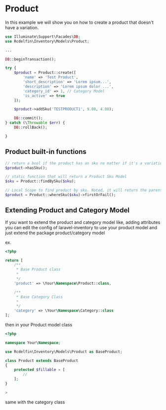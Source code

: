 # Product

In this example we will show you on how to create a product that doesn't have a variation.

```php
use Illuminate\Support\Facades\DB;
use Rcdelfin\Inventory\Models\Product;

...

DB::beginTransaction();

try {
    $product = Product::create([
        'name' => 'Test Product',
        'short_description' => 'Lorem ipsum...',
        'description' => 'Lorem ipsum dolor ...',
        'category_id' => 1, // Category Model
        'is_active' => true
    ]);

    $product->addSku('TESTPRODUCT1', 9.00, 4.00);

    DB::commit();
} catch (\Throwable $err) {
    DB::rollBack();

}
```

## Product built-in functions

```php
// return a bool if the product has an sku no matter if it's a variation sku
$product->hasSku(); 

// static function that will return a Product Sku Model
$sku = Product::findBySku($sku);

// Local Scope to find product by sku. Noted, it will return the parent product
$product = Product::whereSku($sku)->firstOrFail();
```

## Extending Product and Category Model

If you want to extend the product and category model like, adding attributes
you can edit the config of laravel-inventory to use your product model and just
extend the package product/category model

ex.
```php
<?php

return [
    /**
     * Base Product class
     * 
     */
    'product' => \Your\Namespace\Product::class,

    /**
     * Base Category Class
     * 
     */
    'category' => \Your\Namespace\Category::class
];
```

then in your Product model class

```php
<?php

namespace Your\Namespace;

use Rcdelfin\Inventory\Models\Product as BaseProduct;

class Product extends BaseProduct
{
    protected $fillable = [
        //
    ];
}

>
```

same with the category class
